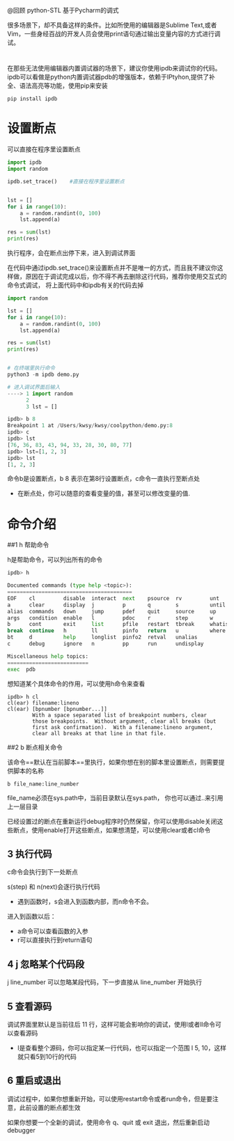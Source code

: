 @回顾 python-STL 基于Pycharm的调式



很多场景下，却不具备这样的条件。比如所使用的编辑器是Sublime Text,或者Vim，一些身经百战的开发人员会使用print语句通过输出变量内容的方式进行调试。



# 

在那些无法使用编辑器内置调试器的场景下，建议你使用ipdb来调试你的代码。ipdb可以看做是python内置调试器pdb的增强版本，依赖于IPtyhon,提供了补全、语法高亮等功能，使用pip来安装

```text
pip install ipdb
```



# 设置断点

可以直接在程序里设置断点

```python
import ipdb
import random

ipdb.set_trace()	#直接在程序里设置断点


lst = []
for i in range(10):
    a = random.randint(0, 100)
    lst.append(a)

res = sum(lst)
print(res)
```

执行程序，会在断点出停下来，进入到调试界面

在代码中通过ipdb.set_trace()来设置断点并不是唯一的方式，而且我不建议你这样做，原因在于调试完成以后，你不得不再去删除这行代码，推荐你使用交互式的命令式调试， 将上面代码中和ipdb有关的代码去掉

```python
import random

lst = []
for i in range(10):
    a = random.randint(0, 100)
    lst.append(a)

res = sum(lst)
print(res)


# 在终端里执行命令
python3 -m ipdb demo.py

# 进入调试界面后输入
----> 1 import random
      2
      3 lst = []

ipdb> b 8
Breakpoint 1 at /Users/kwsy/kwsy/coolpython/demo.py:8
ipdb> c
ipdb> lst
[76, 36, 83, 43, 94, 33, 28, 30, 80, 77]
ipdb> lst=[1, 2, 3]
ipdb> lst
[1, 2, 3]
```

命令b是设置断点，b 8 表示在第8行设置断点，c命令一直执行至断点处

- 在断点处，你可以随意的查看变量的值，甚至可以修改变量的值.





# 命令介绍

##1 h 帮助命令

h是帮助命令，可以列出所有的命令

```python
ipdb> h

Documented commands (type help <topic>):
========================================
EOF    cl         disable  interact  next    psource  rv         unt
a      clear      display  j         p       q        s          until
alias  commands   down     jump      pdef    quit     source     up
args   condition  enable   l         pdoc    r        step       w
b      cont       exit     list      pfile   restart  tbreak     whatis
break  continue   h        ll        pinfo   return   u          where
bt     d          help     longlist  pinfo2  retval   unalias
c      debug      ignore   n         pp      run      undisplay

Miscellaneous help topics:
==========================
exec  pdb
```



想知道某个具体命令的作用，可以使用h命令来查看

```text
ipdb> h cl
cl(ear) filename:lineno
cl(ear) [bpnumber [bpnumber...]]
        With a space separated list of breakpoint numbers, clear
        those breakpoints.  Without argument, clear all breaks (but
        first ask confirmation).  With a filename:lineno argument,
        clear all breaks at that line in that file.
```







##2 b 断点相关命令

该命令==默认在当前脚本==里执行，如果你想在别的脚本里设置断点，则需要提供脚本的名称

```text
b file_name:line_number
```

file_name必须在sys.path中，当前目录默认在sys.path， 你也可以通过..来引用上一层目录

已经设置过的断点在重新运行debug程序时仍然保留，你可以使用disable关闭这些断点，使用enable打开这些断点，如果想清楚，可以使用clear或者cl命令





## 3 执行代码

c命令会执行到下一处断点

s(step) 和 n(next)会逐行执行代码

- 遇到函数时，s会进入到函数内部，而n命令不会。

进入到函数以后：

- a命令可以查看函数的入参
- r可以直接执行到return语句









## 4 j 忽略某个代码段

j line_number 可以忽略某段代码，下一步直接从 line_number 开始执行



## 5 查看源码

调试界面里默认是当前往后 11 行，这样可能会影响你的调试，使用l或者ll命令可以查看源码

- l是查看整个源码，你可以指定某一行代码，也可以指定一个范围 l 5, 10，这样就只看5到10行的代码





## 6 重启或退出

调试过程中，如果你想重新开始，可以使用restart命令或者run命令，但是要注意，此前设置的断点都生效

如果你想要一个全新的调试，使用命令 q、quit 或 exit 退出，然后重新启动debugger